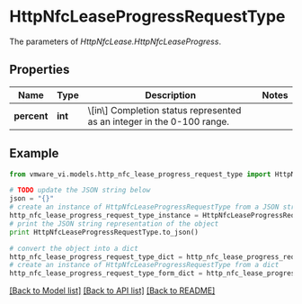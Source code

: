 # HttpNfcLeaseProgressRequestType

The parameters of *HttpNfcLease.HttpNfcLeaseProgress*. 

## Properties
Name | Type | Description | Notes
------------ | ------------- | ------------- | -------------
**percent** | **int** | \\[in\\] Completion status represented as an integer in the 0-100 range.  | 

## Example

```python
from vmware_vi.models.http_nfc_lease_progress_request_type import HttpNfcLeaseProgressRequestType

# TODO update the JSON string below
json = "{}"
# create an instance of HttpNfcLeaseProgressRequestType from a JSON string
http_nfc_lease_progress_request_type_instance = HttpNfcLeaseProgressRequestType.from_json(json)
# print the JSON string representation of the object
print HttpNfcLeaseProgressRequestType.to_json()

# convert the object into a dict
http_nfc_lease_progress_request_type_dict = http_nfc_lease_progress_request_type_instance.to_dict()
# create an instance of HttpNfcLeaseProgressRequestType from a dict
http_nfc_lease_progress_request_type_form_dict = http_nfc_lease_progress_request_type.from_dict(http_nfc_lease_progress_request_type_dict)
```
[[Back to Model list]](../README.md#documentation-for-models) [[Back to API list]](../README.md#documentation-for-api-endpoints) [[Back to README]](../README.md)


